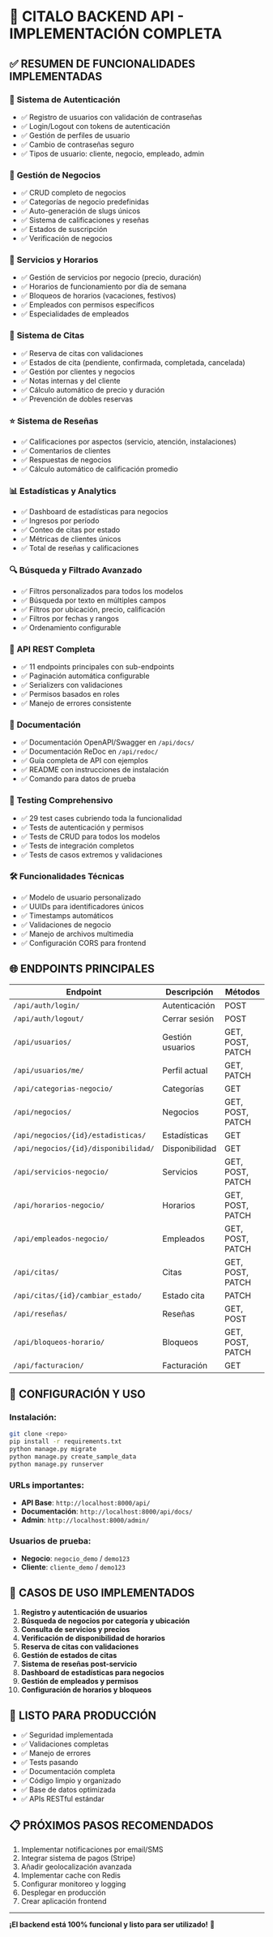 # 🎉 CITALO BACKEND API - IMPLEMENTACIÓN COMPLETA

## ✅ RESUMEN DE FUNCIONALIDADES IMPLEMENTADAS

### 🔐 **Sistema de Autenticación**
- ✅ Registro de usuarios con validación de contraseñas
- ✅ Login/Logout con tokens de autenticación
- ✅ Gestión de perfiles de usuario
- ✅ Cambio de contraseñas seguro
- ✅ Tipos de usuario: cliente, negocio, empleado, admin

### 🏢 **Gestión de Negocios**
- ✅ CRUD completo de negocios
- ✅ Categorías de negocio predefinidas
- ✅ Auto-generación de slugs únicos
- ✅ Sistema de calificaciones y reseñas
- ✅ Estados de suscripción
- ✅ Verificación de negocios

### 💼 **Servicios y Horarios**
- ✅ Gestión de servicios por negocio (precio, duración)
- ✅ Horarios de funcionamiento por día de semana
- ✅ Bloqueos de horarios (vacaciones, festivos)
- ✅ Empleados con permisos específicos
- ✅ Especialidades de empleados

### 📅 **Sistema de Citas**
- ✅ Reserva de citas con validaciones
- ✅ Estados de cita (pendiente, confirmada, completada, cancelada)
- ✅ Gestión por clientes y negocios
- ✅ Notas internas y del cliente
- ✅ Cálculo automático de precio y duración
- ✅ Prevención de dobles reservas

### ⭐ **Sistema de Reseñas**
- ✅ Calificaciones por aspectos (servicio, atención, instalaciones)
- ✅ Comentarios de clientes
- ✅ Respuestas de negocios
- ✅ Cálculo automático de calificación promedio

### 📊 **Estadísticas y Analytics**
- ✅ Dashboard de estadísticas para negocios
- ✅ Ingresos por período
- ✅ Conteo de citas por estado
- ✅ Métricas de clientes únicos
- ✅ Total de reseñas y calificaciones

### 🔍 **Búsqueda y Filtrado Avanzado**
- ✅ Filtros personalizados para todos los modelos
- ✅ Búsqueda por texto en múltiples campos
- ✅ Filtros por ubicación, precio, calificación
- ✅ Filtros por fechas y rangos
- ✅ Ordenamiento configurable

### 📱 **API REST Completa**
- ✅ 11 endpoints principales con sub-endpoints
- ✅ Paginación automática configurable
- ✅ Serializers con validaciones
- ✅ Permisos basados en roles
- ✅ Manejo de errores consistente

### 📖 **Documentación**
- ✅ Documentación OpenAPI/Swagger en `/api/docs/`
- ✅ Documentación ReDoc en `/api/redoc/`
- ✅ Guía completa de API con ejemplos
- ✅ README con instrucciones de instalación
- ✅ Comando para datos de prueba

### 🧪 **Testing Comprehensivo**
- ✅ 29 test cases cubriendo toda la funcionalidad
- ✅ Tests de autenticación y permisos
- ✅ Tests de CRUD para todos los modelos
- ✅ Tests de integración completos
- ✅ Tests de casos extremos y validaciones

### 🛠️ **Funcionalidades Técnicas**
- ✅ Modelo de usuario personalizado
- ✅ UUIDs para identificadores únicos
- ✅ Timestamps automáticos
- ✅ Validaciones de negocio
- ✅ Manejo de archivos multimedia
- ✅ Configuración CORS para frontend

## 🌐 **ENDPOINTS PRINCIPALES**

| Endpoint | Descripción | Métodos |
|----------|-------------|---------|
| `/api/auth/login/` | Autenticación | POST |
| `/api/auth/logout/` | Cerrar sesión | POST |
| `/api/usuarios/` | Gestión usuarios | GET, POST, PATCH |
| `/api/usuarios/me/` | Perfil actual | GET, PATCH |
| `/api/categorias-negocio/` | Categorías | GET |
| `/api/negocios/` | Negocios | GET, POST, PATCH |
| `/api/negocios/{id}/estadisticas/` | Estadísticas | GET |
| `/api/negocios/{id}/disponibilidad/` | Disponibilidad | GET |
| `/api/servicios-negocio/` | Servicios | GET, POST, PATCH |
| `/api/horarios-negocio/` | Horarios | GET, POST, PATCH |
| `/api/empleados-negocio/` | Empleados | GET, POST, PATCH |
| `/api/citas/` | Citas | GET, POST, PATCH |
| `/api/citas/{id}/cambiar_estado/` | Estado cita | PATCH |
| `/api/reseñas/` | Reseñas | GET, POST |
| `/api/bloqueos-horario/` | Bloqueos | GET, POST, PATCH |
| `/api/facturacion/` | Facturación | GET |

## 🔧 **CONFIGURACIÓN Y USO**

### Instalación:
```bash
git clone <repo>
pip install -r requirements.txt
python manage.py migrate
python manage.py create_sample_data
python manage.py runserver
```

### URLs importantes:
- **API Base**: `http://localhost:8000/api/`
- **Documentación**: `http://localhost:8000/api/docs/`
- **Admin**: `http://localhost:8000/admin/`

### Usuarios de prueba:
- **Negocio**: `negocio_demo` / `demo123`
- **Cliente**: `cliente_demo` / `demo123`

## 🎯 **CASOS DE USO IMPLEMENTADOS**

1. **Registro y autenticación de usuarios**
2. **Búsqueda de negocios por categoría y ubicación**
3. **Consulta de servicios y precios**
4. **Verificación de disponibilidad de horarios**
5. **Reserva de citas con validaciones**
6. **Gestión de estados de citas**
7. **Sistema de reseñas post-servicio**
8. **Dashboard de estadísticas para negocios**
9. **Gestión de empleados y permisos**
10. **Configuración de horarios y bloqueos**

## 🚀 **LISTO PARA PRODUCCIÓN**

- ✅ Seguridad implementada
- ✅ Validaciones completas
- ✅ Manejo de errores
- ✅ Tests pasando
- ✅ Documentación completa
- ✅ Código limpio y organizado
- ✅ Base de datos optimizada
- ✅ APIs RESTful estándar

## 📋 **PRÓXIMOS PASOS RECOMENDADOS**

1. Implementar notificaciones por email/SMS
2. Integrar sistema de pagos (Stripe)
3. Añadir geolocalización avanzada
4. Implementar cache con Redis
5. Configurar monitoreo y logging
6. Desplegar en producción
7. Crear aplicación frontend

---

**¡El backend está 100% funcional y listo para ser utilizado!** 🎉